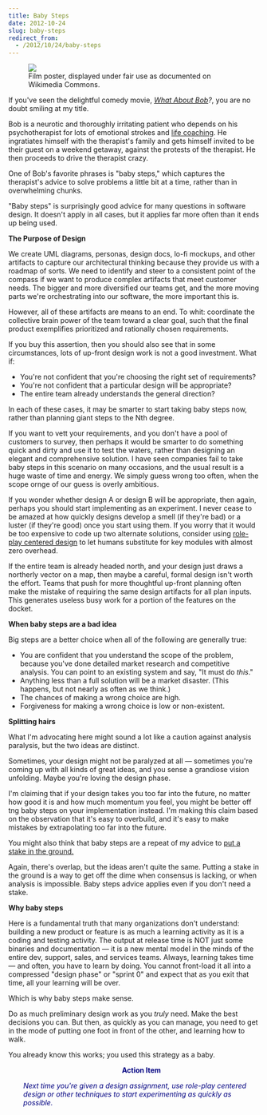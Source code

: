 ```yaml
---
title: Baby Steps
date: 2012-10-24
slug: baby-steps
redirect_from:
  - /2012/10/24/baby-steps
---
```


<figure><img src="https://upload.wikimedia.org/wikipedia/en/2/26/What_About_Bob_%281991%29.png" /><figcaption>Film poster, displayed under fair use as documented on Wikimedia Commons.</figcaption></figure>

If you've seen the delightful comedy movie, <em><a title="What About Bob?" href="http://www.rottentomatoes.com/m/what_about_bob" target="_blank" rel="rottentomatoes">What About Bob</a>?</em>, you are no doubt smiling at my title.

Bob is a neurotic and thoroughly irritating patient who depends on his psychotherapist for lots of emotional strokes and <a class="zem_slink" title="Coaching" href="http://en.wikipedia.org/wiki/Coaching" target="_blank" rel="wikipedia">life coaching</a>. He ingratiates himself with the therapist's family and gets himself invited to be their guest on a weekend getaway, against the protests of the therapist. He then proceeds to drive the therapist crazy.

One of Bob's favorite phrases is "baby steps," which captures the therapist's advice to solve problems a little bit at a time, rather than in overwhelming chunks.

"Baby steps" is surprisingly good advice for many questions in software design. It doesn't apply in all cases, but it applies far more often than it ends up being used.

<strong>The Purpose of Design</strong>

We create UML diagrams, personas, design docs, lo-fi mockups, and other artifacts to capture our architectural thinking because they provide us with a roadmap of sorts. We need to identify and steer to a consistent point of the compass if we want to produce complex artifacts that meet customer needs. The bigger and more diversified our teams get, and the more moving parts we're orchestrating into our software, the more important this is.

However, all of these artifacts are means to an end. To whit: coordinate the collective brain power of the team toward a clear goal, such that the final product exemplifies prioritized and rationally chosen requirements.

If you buy this assertion, then you should also see that in some circumstances, lots of up-front design work is not a good investment. What if:
<ul>
	<li>You're not confident that you're choosing the right set of requirements?</li>
	<li>You're not confident that a particular design will be appropriate?</li>
	<li>The entire team already understands the general direction?</li>
</ul>
In each of these cases, it may be smarter to start taking baby steps now, rather than planning giant steps to the Nth degree.

If you want to vett your requirements, and you don't have a pool of customers to survey, then perhaps it would be smarter to do something quick and dirty and use it to test the waters, rather than designing an elegant and comprehensive solution. I have seen companies fail to take baby steps in this scenario on many occasions, and the usual result is a huge waste of time and energy. We simply guess wrong too often, when the scope ornge of our guess is overly ambitious.

If you wonder whether design A or design B will be appropriate, then again, perhaps you should start implementing as an experiment. I never cease to be amazed at how quickly designs develop a smell (if they're bad) or a luster (if they're good) once you start using them. If you worry that it would be too expensive to code up two alternate solutions, consider using <a title="Role-Play Centered Design" href="role-play-centered-design.md">role-play centered design</a> to let humans substitute for key modules with almost zero overhead.

If the entire team is already headed north, and your design just draws a northerly vector on a map, then maybe a careful, formal design isn't worth the effort. Teams that push for more thoughtful up-front planning often make the mistake of requiring the same design artifacts for all plan inputs. This generates useless busy work for a portion of the features on the docket.

<strong>When baby steps are a bad idea</strong>

Big steps are a better choice when all of the following are generally true:
<ul>
	<li>You are confident that you understand the scope of the problem, because you've done detailed market research and competitive analysis. You can point to an existing system and say, "It must do <em>this</em>."</li>
	<li>Anything less than a full solution will be a market disaster. (This happens, but not nearly as often as we think.)</li>
	<li>The chances of making a wrong choice are high.</li>
	<li>Forgiveness for making a wrong choice is low or non-existent.</li>
</ul>
<strong>Splitting hairs</strong>

What I'm advocating here might sound a lot like a caution against analysis paralysis, but the two ideas are distinct.

Sometimes, your design might not be paralyzed at all &mdash; sometimes you're coming up with all kinds of great ideas, and you sense a grandiose vision unfolding. Maybe you're loving the design phase.

I'm claiming that if your design takes you too far into the future, no matter how good it is and how much momentum you feel, you might be better off tng baby steps on your implementation instead. I'm making this claim based on the observation that it's easy to overbuild, and it's easy to make mistakes by extrapolating too far into the future.

You might also think that baby steps are a repeat of my advice to <a title="Don Kleinschnitz: Put a stake in the ground." href="don-kleinschnitz-stake.md">put a stake in the ground.</a>

Again, there's overlap, but the ideas aren't quite the same. Putting a stake in the ground is a way to get off the dime when consensus is lacking, or when analysis is impossible. Baby steps advice applies even if you don't need a stake.

<strong>Why baby steps</strong>

Here is a fundamental truth that many organizations don't understand: building a new product or feature is as much a learning activity as it is a coding and testing activity. The output at release time is NOT just some binaries and documentation &mdash; it is a new mental model in the minds of the entire dev, support, sales, and services teams. Always, learning takes time &mdash; and often, you have to learn by doing. You cannot front-load it all into a compressed "design phase" or "sprint 0" and expect that as you exit that time, all your learning will be over.

Which is why baby steps make sense.

Do as much preliminary design work as you <em>truly</em> need. Make the best decisions you can. But then, as quickly as you can manage, you need to get in the mode of putting one foot in front of the other, and learning how to walk.

You already know this works; you used this strategy as a baby.
<p style="padding-left:30px;text-align:center;"><strong><span style="color:#000080;">Action Item</span></strong></p>
<p style="padding-left:30px;"><span style="color:#000080;"><em>Next time you're given a design assignment, use role-play centered design or other techniques to start experimenting as quickly as possible.</em></span></p>

